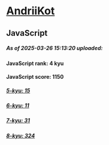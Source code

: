 # [AndriiKot](https://www.codewars.com/users/AndriiKot) 

## JavaScript

##### As of 2025-03-26 15:13:20 uploaded:

#### JavaScript rank: 4 kyu

#### JavaScript score: 1150

##### [5-kyu: 15](https://github.com/AndriiKot/JavaScript__CodeWars/tree/main/kyu-5)

##### [6-kyu: 11](https://github.com/AndriiKot/JavaScript__CodeWars/tree/main/kyu-6)

##### [7-kyu: 31](https://github.com/AndriiKot/JavaScript__CodeWars/tree/main/kyu-7)

##### [8-kyu: 324](https://github.com/AndriiKot/JavaScript__CodeWars/tree/main/kyu-8)

